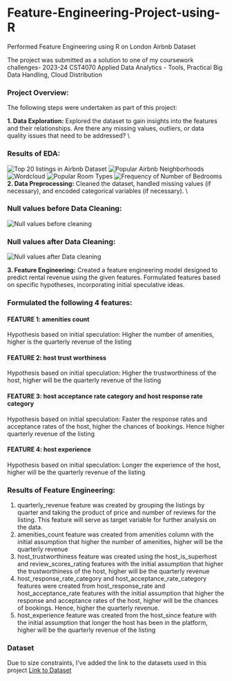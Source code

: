 # Feature-Engineering-Project-using-R
Performed Feature Engineering using R on London Airbnb Dataset

The project was submitted as a solution to one of my coursework challenges- 2023-24 CST4070 Applied Data Analytics - Tools, Practical Big Data Handling, Cloud Distribution

### Project Overview:
The following steps were undertaken as part of this project:

**1. Data Exploration:** Explored the dataset to gain insights into the features and their relationships. Are there any missing values, outliers, or data quality issues that need to be addressed? \
### Results of EDA:
![Top 20 listings in Airbnb Dataset](https://github.com/BrammiJ/Feature-Engineering-Project-using-R/blob/main/EDA%20plots/top%2020%20listings.png)
![Popular Airbnb Neighborhoods](https://github.com/BrammiJ/Feature-Engineering-Project-using-R/blob/main/EDA%20plots/popular%20airbnb%20neighborhood%20groups.png)
![Wordcloud](https://github.com/BrammiJ/Feature-Engineering-Project-using-R/blob/main/EDA%20plots/wordcloud.png)
![Popular Room Types](https://github.com/BrammiJ/Feature-Engineering-Project-using-R/blob/main/EDA%20plots/popular%20room%20types.png)
![Frequency of Number of Bedrooms](https://github.com/BrammiJ/Feature-Engineering-Project-using-R/blob/main/EDA%20plots/bedrooms%20frequency.png)
**2. Data Preprocessing:** Cleaned the dataset, handled missing values (if necessary), and encoded categorical variables (if necessary). \
### Null values before Data Cleaning:
![Null values before cleaning](https://github.com/BrammiJ/Feature-Engineering-Project-using-R/blob/main/EDA%20plots/null%20values-before.png)

### Null values after Data Cleaning:
![Null values after Data cleaning](https://github.com/BrammiJ/Feature-Engineering-Project-using-R/blob/main/EDA%20plots/null%20values-after.png)

**3. Feature Engineering:** Created a feature engineering model designed to predict rental revenue using the given features. Formulated features based on specific
hypotheses, incorporating initial speculative ideas.

### Formulated the following 4 features:
   #### FEATURE 1: amenities count 
   Hypothesis based on initial speculation: Higher the number of amenities, higher is the quarterly revenue of the listing
   #### FEATURE 2: host trust worthiness
   Hypothesis based on initial speculation: Higher the trustworthiness of the host, higher will be the quarterly revenue of the listing
   #### FEATURE 3: host acceptance rate category and host response rate category
   Hypothesis based on initial speculation: Faster the response rates and acceptance rates of the host, higher the chances of bookings. Hence higher quarterly revenue of the listing
   #### FEATURE 4: host experience
   Hypothesis based on initial speculation: Longer the experience of the host, higher will be the quarterly revenue of the listing
### Results of Feature Engineering:
1. quarterly_revenue feature was created by grouping the listings by quarter and taking the product of price and number of reviews for the listing. This feature will serve as target variable for further analysis on the data.
2. amenities_count feature was created from amenities column with the initial assumption that higher the number of amenities, higher will be the quarterly revenue
3. host_trustworthiness feature was created using the host_is_superhost and review_scores_rating features with the initial assumption that higher the trustworthiness of the host, higher will be the quarterly revenue
4. host_response_rate_category and host_acceptance_rate_category features were created from host_response_rate and host_acceptance_rate features with the initial assumption that higher the response and acceptance rates of the host, higher will be the chances of bookings. Hence, higher the quarterly revenue.
5. host_experience feature was created from the host_since feature with the initial assumption that longer the host has been in the platform, higher will be the quarterly revenue of the listing

### Dataset
Due to size constraints, I've added the link to the datasets used in this project
[Link to Dataset](https://insideairbnb.com/get-the-data/)

